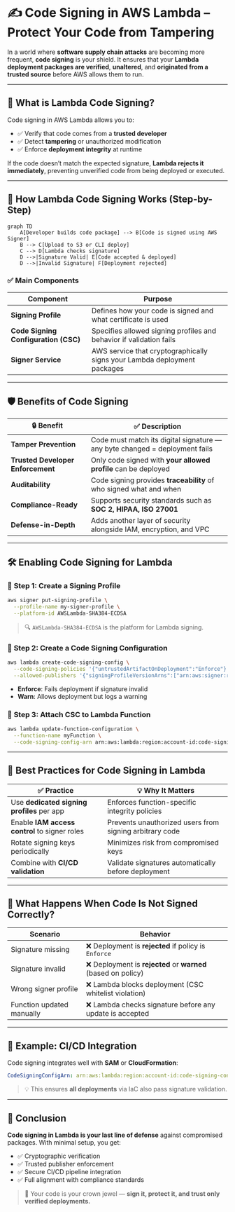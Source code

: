 # ✍️ **Code Signing in AWS Lambda – Protect Your Code from Tampering**

In a world where **software supply chain attacks** are becoming more frequent, **code signing** is your shield. It ensures that your **Lambda deployment packages are verified**, **unaltered**, and **originated from a trusted source** before AWS allows them to run.

---

## 🔐 **What is Lambda Code Signing?**

Code signing in AWS Lambda allows you to:

- ✅ Verify that code comes from a **trusted developer**
- ✅ Detect **tampering** or unauthorized modification
- ✅ Enforce **deployment integrity** at runtime

If the code doesn’t match the expected signature, **Lambda rejects it immediately**, preventing unverified code from being deployed or executed.

---

## 🧠 **How Lambda Code Signing Works (Step-by-Step)**

```mermaid
graph TD
    A[Developer builds code package] --> B[Code is signed using AWS Signer]
    B --> C[Upload to S3 or CLI deploy]
    C --> D[Lambda checks signature]
    D -->|Signature Valid| E[Code accepted & deployed]
    D -->|Invalid Signature| F[Deployment rejected]
```

### ✅ Main Components

| **Component**                        | **Purpose**                                                              |
| ------------------------------------ | ------------------------------------------------------------------------ |
| **Signing Profile**                  | Defines how your code is signed and what certificate is used             |
| **Code Signing Configuration (CSC)** | Specifies allowed signing profiles and behavior if validation fails      |
| **Signer Service**                   | AWS service that cryptographically signs your Lambda deployment packages |

---

## 🛡️ **Benefits of Code Signing**

| 🔒 Benefit                        | ✅ Description                                                              |
| --------------------------------- | --------------------------------------------------------------------------- |
| **Tamper Prevention**             | Code must match its digital signature — any byte changed = deployment fails |
| **Trusted Developer Enforcement** | Only code signed with **your allowed profile** can be deployed              |
| **Auditability**                  | Code signing provides **traceability** of who signed what and when          |
| **Compliance-Ready**              | Supports security standards such as **SOC 2, HIPAA, ISO 27001**             |
| **Defense-in-Depth**              | Adds another layer of security alongside IAM, encryption, and VPC           |

---

## 🛠️ **Enabling Code Signing for Lambda**

### 🔹 **Step 1: Create a Signing Profile**

```sh
aws signer put-signing-profile \
  --profile-name my-signer-profile \
  --platform-id AWSLambda-SHA384-ECDSA
```

> 🔍 `AWSLambda-SHA384-ECDSA` is the platform for Lambda signing.

### 🔹 **Step 2: Create a Code Signing Configuration**

```sh
aws lambda create-code-signing-config \
  --code-signing-policies '{"untrustedArtifactOnDeployment":"Enforce"}' \
  --allowed-publishers '{"signingProfileVersionArns":["arn:aws:signer:region:account-id:/signing-profiles/my-signer-profile/versions/version-id"]}'
```

- **Enforce**: Fails deployment if signature invalid
- **Warn**: Allows deployment but logs a warning

### 🔹 **Step 3: Attach CSC to Lambda Function**

```sh
aws lambda update-function-configuration \
  --function-name myFunction \
  --code-signing-config-arn arn:aws:lambda:region:account-id:code-signing-config:your-csc-id
```

---

## 📌 **Best Practices for Code Signing in Lambda**

| ✅ Practice                                   | 💡 Why It Matters                                       |
| --------------------------------------------- | ------------------------------------------------------- |
| Use **dedicated signing profiles** per app    | Enforces function-specific integrity policies           |
| Enable **IAM access control** to signer roles | Prevents unauthorized users from signing arbitrary code |
| Rotate signing keys periodically              | Minimizes risk from compromised keys                    |
| Combine with **CI/CD validation**             | Validate signatures automatically before deployment     |

---

## 🚨 What Happens When Code Is Not Signed Correctly?

| Scenario                  | Behavior                                                      |
| ------------------------- | ------------------------------------------------------------- |
| Signature missing         | ❌ Deployment is **rejected** if policy is `Enforce`          |
| Signature invalid         | ❌ Deployment is **rejected** or **warned** (based on policy) |
| Wrong signer profile      | ❌ Lambda blocks deployment (CSC whitelist violation)         |
| Function updated manually | ❌ Lambda checks signature before any update is accepted      |

---

## 🧪 Example: CI/CD Integration

Code signing integrates well with **SAM** or **CloudFormation**:

```yaml
CodeSigningConfigArn: arn:aws:lambda:region:account-id:code-signing-config:your-csc-id
```

> 💡 This ensures **all deployments** via IaC also pass signature validation.

---

## 🏁 **Conclusion**

**Code signing in Lambda is your last line of defense** against compromised packages. With minimal setup, you get:

- ✅ Cryptographic verification
- ✅ Trusted publisher enforcement
- ✅ Secure CI/CD pipeline integration
- ✅ Full alignment with compliance standards

> 🔐 Your code is your crown jewel — **sign it, protect it, and trust only verified deployments.**
